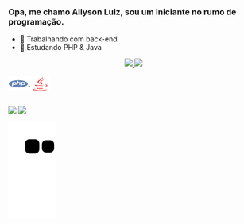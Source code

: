### Opa, me chamo Allyson Luiz, sou um iniciante no rumo de programação.

- 🔭 Trabalhando com back-end
- 🌱 Estudando PHP & Java

<div align="center">
  <a href="https://github.com/Nexus9w9">
  <img height="180em" src="https://github-readme-stats.vercel.app/api?username=Nexus9w9&show_icons=true&theme=dark&include_all_commits=true&count_private=true"/>
  <img height="180em" src="https://github-readme-stats.vercel.app/api/top-langs/?username=Nexus9w9&layout=compact&langs_count=7&theme=dark"/>
</div>

<div style="display: inline_block"><br>
  <img align="center" alt="Allyson-PHP" height="30" width="40" src="https://raw.githubusercontent.com/devicons/devicon/master/icons/php/php-plain.svg">
  <img align="center" alt="Allyson-Java" height="30" width="40" src="https://raw.githubusercontent.com/devicons/devicon/master/icons/java/java-plain.svg">
</div>
  
  ##

<div> 
  <a href="https://www.youtube.com/c/Nexus9w9" target="_blank"><img src="https://img.shields.io/badge/YouTube-FF0000?style=for-the-badge&logo=youtube&logoColor=white" target="_blank"></a>
  <a href="https://discord.gg/bpB7aZWhx4" target="_blank"><img src="https://img.shields.io/badge/Discord-7289DA?style=for-the-badge&logo=discord&logoColor=white" target="_blank"></a> 
 
  ![Snake animation](https://github.com/Nexus9w9/Nexus9w9/blob/output/github-contribution-grid-snake.svg)
 
</div>
